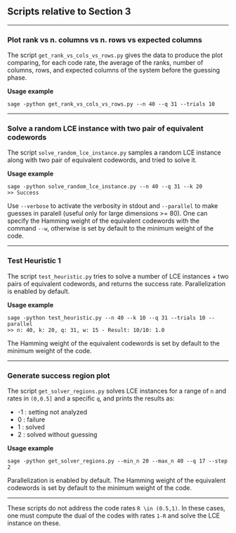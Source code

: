 ## Scripts relative to Section 3
_________
### Plot rank vs n. columns vs n. rows vs expected columns
The script `get_rank_vs_cols_vs_rows.py` gives the data to produce the plot comparing, for each code rate, the average of the ranks, number of columns, rows, and expected columns of the system before the guessing phase.

**Usage example**
```
sage -python get_rank_vs_cols_vs_rows.py --n 40 --q 31 --trials 10
```
_________
### Solve a random LCE instance with two pair of equivalent codewords
The script `solve_random_lce_instance.py` samples a random LCE instance along with two pair of equivalent codewords, and tried to solve it.

**Usage example**
````
sage -python solve_random_lce_instance.py --n 40 --q 31 --k 20 
>> Success
````
Use `--verbose` to activate the verbosity in stdout and `--parallel` to make guesses in paralell (useful only for large dimensions >= 80).
One can specify the Hamming weight of the equivalent codewords with the command `--w`, otherwise is set by default to the minimum weight of the code.
_________
### Test Heuristic 1
The script `test_heuristic.py` tries to solve a number of LCE instances + two pairs of equivalent codewords, and returns the success rate.
Parallelization is enabled by default. 

**Usage example**
```
sage -python test_heuristic.py --n 40 --k 10 --q 31 --trials 10 --parallel
>> n: 40, k: 20, q: 31, w: 15 - Result: 10/10: 1.0
```
The Hamming weight of the equivalent codewords is set by default to the minimum weight of the code.
_________
### Generate success region plot
The script `get_solver_regions.py` solves LCE instances for a range of `n` and rates in `(0,0.5]` and a specific `q`, and prints the results as:
- -1 : setting not analyzed
- 0 : failure
- 1 : solved
- 2 : solved without guessing

**Usage example**
```
sage -python get_solver_regions.py --min_n 20 --max_n 40 --q 17 --step 2
```

Parallelization is enabled by default. The Hamming weight of the equivalent codewords is set by default to the minimum weight of the code.
_________
These scripts do not address the code rates `R \in (0.5,1)`. In these cases, one must compute the dual of the codes with rates `1-R` and solve the LCE instance on these.